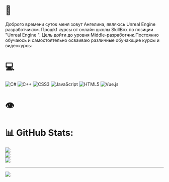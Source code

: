 # 📃 
Доброго времени суток меня зовут Ангелина, являюсь Unreal Engine  разработчиком. Прошkf  курсы от онлайн школы SkillBox по позиции "Unreal Engine ".
Цель дойти до уровня  Middle-разработчик.Постоянно обучаюсь и самостоятельно осваиваю различные обучающие курсы и видеокурсы
# 💻 
![C#](https://img.shields.io/badge/c%23-%23239120.svg?style=for-the-badge&logo=c-sharp&logoColor=white) ![C++](https://img.shields.io/badge/c++-%2300599C.svg?style=for-the-badge&logo=c%2B%2B&logoColor=white) ![CSS3](https://img.shields.io/badge/css3-%231572B6.svg?style=for-the-badge&logo=css3&logoColor=white) ![JavaScript](https://img.shields.io/badge/javascript-%23323330.svg?style=for-the-badge&logo=javascript&logoColor=%23F7DF1E) ![HTML5](https://img.shields.io/badge/html5-%23E34F26.svg?style=for-the-badge&logo=html5&logoColor=white) ![Vue.js](https://img.shields.io/badge/vuejs-%2335495e.svg?style=for-the-badge&logo=vuedotjs&logoColor=%234FC08D)
# 👁

# 📊 GitHub Stats:
![](https://github-readme-stats.vercel.app/api?username=datletik&theme=dark&hide_border=false&include_all_commits=false&count_private=false)<br/>
![](https://github-readme-streak-stats.herokuapp.com/?user=datletik&theme=dark&hide_border=false)<br/>
![](https://github-readme-stats.vercel.app/api/top-langs/?username=datletik&theme=dark&hide_border=false&include_all_commits=false&count_private=false&layout=compact)

---
[![](https://visitcount.itsvg.in/api?id=datletik&icon=0&color=0)](https://visitcount.itsvg.in)

